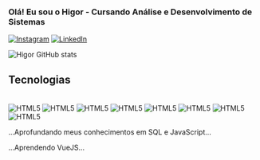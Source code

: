 ### Olá! Eu sou o Higor - Cursando Análise e Desenvolvimento de Sistemas

[![Instagram](https://img.shields.io/badge/Instagram-E4405F?style=for-the-badge&logo=instagram&logoColor=white)](https://www.instagram.com/higorcda_)
[![LinkedIn](https://img.shields.io/badge/LinkedIn-0077B5?style=for-the-badge&logo=linkedin&logoColor=white)](https://www.linkedin.com/in/higorcda)

![Higor GitHub stats](https://github-readme-stats.vercel.app/api?username=Higorcda&show_icons=true&theme=radical)

## Tecnologias

<div style="display: inline-block;"></br>
    <img align="center" alt="HTML5" title="HTML5" src="https://img.shields.io/badge/HTML5-E34F26?style=for-the-badge&logo=html5&logoColor=white">
    <img align="center" alt="HTML5" title="HTML5" src="https://img.shields.io/badge/CSS3-1572B6?style=for-the-badge&logo=css3&logoColor=white">
    <img align="center" alt="HTML5" title="HTML5" src="https://img.shields.io/badge/JavaScript-F7DF1E?style=for-the-badge&logo=javascript&logoColor=black">
    <img align="center" alt="HTML5" title="HTML5" src="https://img.shields.io/badge/PHP-777BB4?style=for-the-badge&logo=php&logoColor=white">
    <img align="center" alt="HTML5" title="HTML5" src="https://img.shields.io/badge/Node.js-43853D?style=for-the-badge&logo=node.js&logoColor=white">
    <img align="center" alt="HTML5" title="HTML5" src="https://img.shields.io/badge/MySQL-00000F?style=for-the-badge&logo=mysql&logoColor=white">
    <img align="center" alt="HTML5" title="HTML5" src="https://img.shields.io/badge/SQLite-07405E?style=for-the-badge&logo=sqlite&logoColor=white">
    <img align="center" alt="HTML5" title="HTML5" src="https://img.shields.io/badge/Python-3776AB?style=for-the-badge&logo=python&logoColor=white">
</div></br>

...Aprofundando meus conhecimentos em SQL e JavaScript...

...Aprendendo VueJS...
